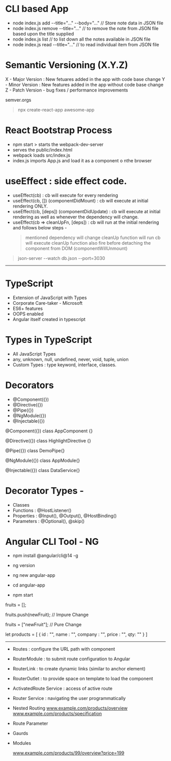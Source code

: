 # CLI based App

- node index.js add --title="..." --body="..."
  // Store note data in JSON file
- node index.js remove --title="..."
  // to remove the note from JSON file based upon the title supplied
- node index.js list
  // to list down all the notes available in JSON file
- node index.js read --title="..."
  // to read individual item from JSON file

# Semantic Versioning (X.Y.Z)

X - Major Version : New fetuares added in the app with code base change
Y - Minor Version : New features added in the app without code base change
Z - Patch Version - bug fixes / performance improvements

semver.orgs

> npx create-react-app awesome-app

# React Bootstrap Process

- npm start > starts the webpack-dev-server
- serves the public/index.html
- webpack loads src/index.js
- index.js imports App.js and load it as a component o nthe browser

# useEffect : side effect code.

- useEffect(cb) : cb will execute for every rendering
- useEffect(cb, []) (componentDidMount) : cb will execute at initial rendering ONLY.
- useEffect(cb, [deps]) (componentDidUpdate) : cb will execute at initial rendering as well as whenever the dependency will change.
- useEffect(cb => cleanUpFn, [deps]) : cb will run at the initial rendering and follows below steps -
  > mentioned dependency will change
  > cleanUp function will run
  > cb will execute
  > cleanUp function also fire before detaching the component from DOM (componentWillUnmount)

> json-server --watch db.json --port=3030

---

# TypeScript

- Extension of JavaScript with Types
- Corporate Care-taker - Microsoft
- ES6+ features
- OOPS enabled
- Angular itself created in typescript

# Types in TypeScript

- All JavaScript Types
- any, unknown, null, undefined, never, void, tuple, union
- Custom Types : type keyword, interface, classes.

# Decorators

- @Component({})
- @Directive({})
- @Pipe({})
- @NgModule({})
- @Injectable({})

@Component({})
class AppComponent {}

@Directive({})
class HighlightDirective {}

@Pipe({})
class DemoPipe{}

@NgModule({})
class AppModule{}

@Injectable({})
class DataService{}

# Decorator Types -

- Classes
- Functions : @HostListener()
- Properties : @Input(), @Output(), @HostBinding()
- Parameters : @Optional(), @skip()

# Angular CLI Tool - NG

- npm install @angular/cli@14 -g

- ng version

- ng new angular-app

- cd angular-app

- npm start

fruits = [];

fruits.push(newFruit); // Impure Change

fruits = ["newFruit"]; // Pure Change

let products = [
{
id : "",
name : "",
company : "",
price : "",
qty: ""
}
]

---

- Routes : configure the URL path with component
- RouterModule : to submit route configuration to Angular
- RouterLink : to create dynamic links (similar to anchor element)
- RouterOutlet : to provide space on template to load the component
- ActivatedRoute Service : access of active route
- Router Service : navigating the user programmatically

- Nested Routing
  www.example.com/products/overview
  www.example.com/products/specification

- Route Parameter
- Gaurds
- Modules

  www.example.com/products/99/overview?price=199
